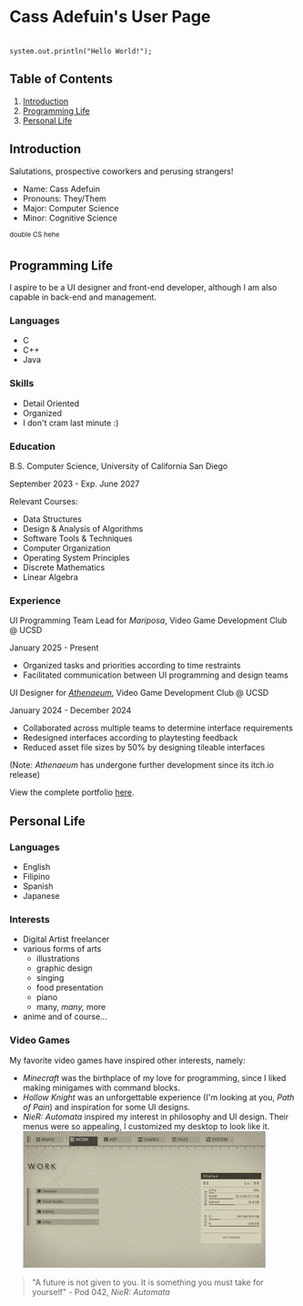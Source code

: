 # Cass Adefuin's User Page

```

system.out.println("Hello World!");

```
## Table of Contents
1. [Introduction](#introduction)
2. [Programming Life](#programming-life)
3. [Personal Life](#personal-life)

## Introduction
Salutations, prospective coworkers and perusing strangers!
- Name: Cass Adefuin
- Pronouns: They/Them
- Major: Computer Science
- Minor: Cognitive Science

<sup> double CS hehe </sup>

## Programming Life
I aspire to be a UI designer and front-end developer, although I am also capable in back-end and management.
### Languages
- C
- C++
- Java
### Skills
- Detail Oriented
- Organized
- I don't cram last minute :\)
### Education
B.S. Computer Science, University of California San Diego

September 2023 - Exp. June 2027

Relevant Courses:
- Data Structures
- Design & Analysis of Algorithms
- Software Tools & Techniques
- Computer Organization
- Operating System Principles
- Discrete Mathematics
- Linear Algebra
### Experience
UI Programming Team Lead for *Mariposa*, Video Game Development Club @ UCSD

January 2025 - Present

- Organized tasks and priorities according to time restraints 
- Facilitated communication between UI programming and design teams

UI Designer for *[Athenaeum](https://ethancreek.itch.io/athenaeum)*, Video Game Development Club @ UCSD

January 2024 - December 2024

- Collaborated across multiple teams to determine interface requirements
- Redesigned interfaces according to playtesting feedback
- Reduced asset file sizes by 50% by designing tileable interfaces

(Note: *Athenaeum* has undergone further development since its itch.io release)

View the complete portfolio [here](vgdc.md).

## Personal Life

### Languages
- English
- Filipino
- Spanish
- Japanese
### Interests
- Digital Artist freelancer
- various forms of arts
  - illustrations
  - graphic design
  - singing
  - food presentation
  - piano
  - many, *many,* more
- anime
and of course...

### Video Games
My favorite video games have inspired other interests, namely:
- *Minecraft* was the birthplace of my love for programming, since I liked making minigames with command blocks.
- *Hollow Knight* was an unforgettable experience (I'm looking at you, *Path of Pain*) and inspiration for some UI designs.
- *NieR: Automata* inspired my interest in philosophy and UI design. Their menus were so appealing, I customized my desktop to look like it.
<picture> ![NieR themed desktop](./images/nier-desktop-sample.gif) </picture>

> "A future is not given to you. It is something you must take for yourself"
> \- Pod 042, *NieR: Automata*
